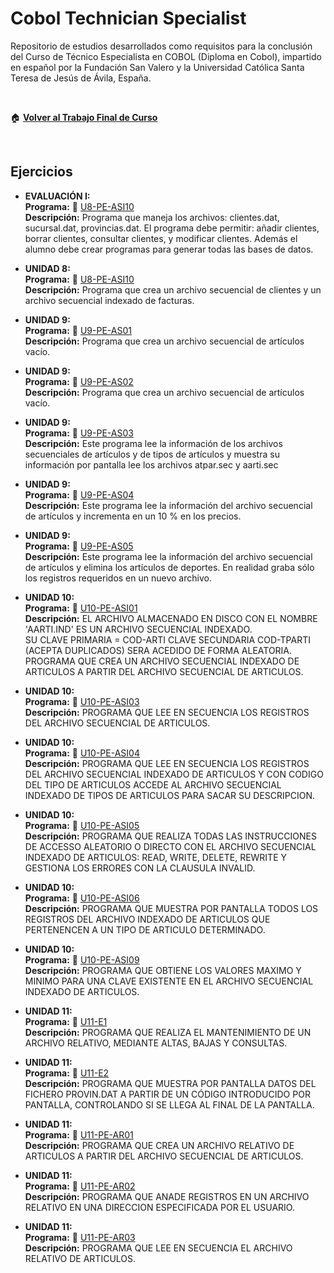 # Cobol Technician Specialist

Repositorio de estudios desarrollados como requisitos para la conclusión del Curso de Técnico Especialista en COBOL (Diploma en Cobol), impartido en español por la Fundación San Valero y la Universidad Católica Santa Teresa de Jesús de Ávila, España.
<br />

<!-- # Actividades Desarrolladas -->
<br />


🏠 **[Volver al Trabajo Final de Curso](README.md)**  

<br />




## Ejercicios

* **EVALUACIÓN I:**  
  **Programa:** 📄 [U8-PE-ASI10](trabajo/ACT-CLI.CBL)  
  **Descripción:** Programa que maneja los archivos: clientes.dat, sucursal.dat, provincias.dat. El programa debe permitir: añadir clientes, borrar clientes, consultar clientes, y modificar clientes. Además el alumno debe crear programas para generar todas las bases de datos.
  
* **UNIDAD 8:**  
  **Programa:** 📄 [U8-PE-ASI10](src/U8-PE-ASI10.cbl)  
  **Descripción:** Programa que crea un archivo secuencial de clientes y un archivo secuencial indexado de facturas.  

* **UNIDAD 9:**  
  **Programa:** 📄 [U9-PE-AS01](src/U9-PE-AS01.cbl)  
  **Descripción:** Programa que crea un archivo secuencial de artículos vacío.  

* **UNIDAD 9:**  
  **Programa:** 📄 [U9-PE-AS02](src/U9-PE-AS02.cbl)  
  **Descripción:** Programa que crea un archivo secuencial de artículos vacío.  

* **UNIDAD 9:**  
  **Programa:** 📄 [U9-PE-AS03](src/U9-PE-AS03.cbl)  
  **Descripción:** Este programa lee la información de los archivos secuenciales de artículos y de tipos de artículos y muestra su información por pantalla lee los archivos atpar.sec y aarti.sec

* **UNIDAD 9:**  
  **Programa:** 📄 [U9-PE-AS04](src/U9-PE-AS04.cbl)  
  **Descripción:** Este programa lee la información del archivo secuencial de artículos y incrementa en un 10 % en los precios.  

* **UNIDAD 9:**  
  **Programa:** 📄 [U9-PE-AS05](src/U9-PE-AS05.cbl)  
  **Descripción:** Este programa lee la información del archivo secuencial de artículos y elimina los artículos de deportes. En realidad graba sólo los registros requeridos en un nuevo archivo.  

* **UNIDAD 10:**  
  **Programa:** 📄 [U10-PE-ASI01](src/U10-PE-ASI01.cbl)  
  **Descripción:** EL ARCHIVO ALMACENADO EN DISCO CON EL NOMBRE 'AARTI.IND' ES UN ARCHIVO SECUENCIAL INDEXADO.  
  SU CLAVE PRIMARIA = COD-ARTI CLAVE SECUNDARIA COD-TPARTI (ACEPTA DUPLICADOS) SERA ACEDIDO DE FORMA ALEATORIA.  
    PROGRAMA QUE CREA UN ARCHIVO SECUENCIAL INDEXADO DE ARTICULOS A PARTIR DEL ARCHIVO SECUENCIAL DE ARTICULOS.
    
 * **UNIDAD 10:**  
   **Programa:** 📄 [U10-PE-ASI03](src/U10-PE-ASI03.cbl)  
   **Descripción:** PROGRAMA QUE LEE EN SECUENCIA LOS REGISTROS DEL ARCHIVO SECUENCIAL DE ARTICULOS.
  
 * **UNIDAD 10:**  
   **Programa:** 📄 [U10-PE-ASI04](src/U10-PE-ASI04.cbl)   
   **Descripción:** PROGRAMA QUE LEE EN SECUENCIA LOS REGISTROS DEL ARCHIVO SECUENCIAL INDEXADO DE ARTICULOS Y CON CODIGO DEL 
   TIPO DE ARTICULOS ACCEDE AL ARCHIVO SECUENCIAL INDEXADO DE TIPOS DE ARTICULOS PARA SACAR SU DESCRIPCION.
  
* **UNIDAD 10:**  
  **Programa:** 📄 [U10-PE-ASI05](src/U10-PE-ASI05.cbl)  
  **Descripción:** PROGRAMA QUE REALIZA TODAS LAS INSTRUCCIONES DE ACCESSO ALEATORIO O DIRECTO CON EL ARCHIVO SECUENCIAL INDEXADO DE ARTICULOS: 
  READ, WRITE, DELETE, REWRITE Y GESTIONA LOS ERRORES CON LA CLAUSULA INVALID. 

* **UNIDAD 10:**  
  **Programa:** 📄 [U10-PE-ASI06](src/U10-PE-ASI06.cbl)  
  **Descripción:** PROGRAMA QUE MUESTRA POR PANTALLA TODOS LOS REGISTROS DEL ARCHIVO INDEXADO DE ARTICULOS QUE PERTENENCEN A UN TIPO DE ARTICULO DETERMINADO.
  
* **UNIDAD 10:**  
  **Programa:** 📄 [U10-PE-ASI09](src/U10-PE-ASI09.cbl)  
  **Descripción:** PROGRAMA QUE OBTIENE LOS VALORES MAXIMO Y MINIMO PARA UNA CLAVE EXISTENTE EN EL ARCHIVO SECUENCIAL INDEXADO DE ARTICULOS.  

* **UNIDAD 11:**  
  **Programa:** 📄 [U11-E1](src/U11-E1.cbl)  
  **Descripción:** PROGRAMA QUE REALIZA EL MANTENIMIENTO DE UN ARCHIVO RELATIVO, MEDIANTE ALTAS, BAJAS Y CONSULTAS.  

* **UNIDAD 11:**  
  **Programa:** 📄 [U11-E2](src/U11-E2.cbl)  
  **Descripción:** PROGRAMA QUE MUESTRA POR PANTALLA DATOS DEL FICHERO PROVIN.DAT A PARTIR DE UN CÓDIGO INTRODUCIDO POR PANTALLA, CONTROLANDO SI SE LLEGA AL FINAL DE LA PANTALLA.  

* **UNIDAD 11:**  
  **Programa:** 📄 [U11-PE-AR01](src/U11-PE-AR01.cbl)  
  **Descripción:** PROGRAMA QUE CREA UN ARCHIVO RELATIVO DE ARTICULOS A PARTIR DEL ARCHIVO SECUENCIAL DE ARTICULOS.  

* **UNIDAD 11:**  
  **Programa:** 📄 [U11-PE-AR02](src/U11-PE-AR02.cbl)  
  **Descripción:** PROGRAMA QUE ANADE REGISTROS EN UN ARCHIVO RELATIVO EN UNA DIRECCION ESPECIFICADA POR EL USUARIO.  

* **UNIDAD 11:**  
  **Programa:** 📄 [U11-PE-AR03](src/U11-PE-AR03.cbl)  
  **Descripción:** PROGRAMA QUE LEE EN SECUENCIA EL ARCHIVO RELATIVO DE ARTICULOS.
  


